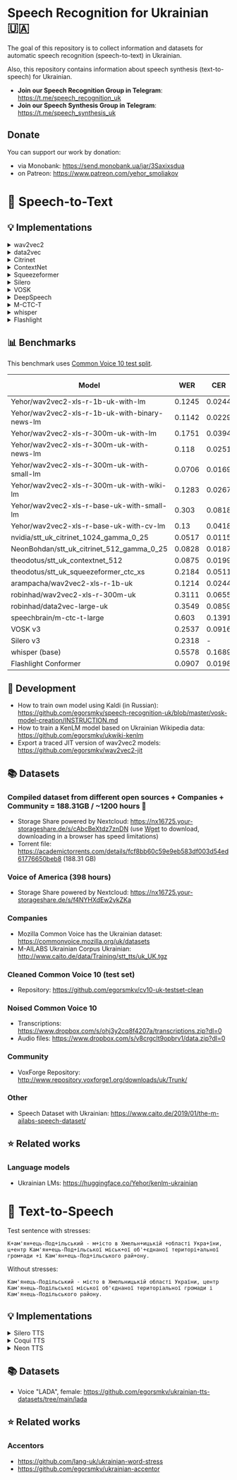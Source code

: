 # Speech Recognition for Ukrainian 🇺🇦

The goal of this repository is to collect information and datasets for automatic speech recognition (speech-to-text) in Ukrainian.

Also, this repository contains information about speech synthesis (text-to-speech) for Ukrainian.

- **Join our Speech Recognition Group in Telegram**: https://t.me/speech_recognition_uk
- **Join our Speech Synthesis Group in Telegram**: https://t.me/speech_synthesis_uk

## Donate

You can support our work by donation:

- via Monobank: https://send.monobank.ua/jar/3Saxixsdua
- on Patreon: https://www.patreon.com/yehor_smoliakov

# 🎤 Speech-to-Text

## 💡 Implementations

<details><summary>wav2vec2</summary>
<p>
  
- 1B params (with language model based on small portion of data): https://huggingface.co/Yehor/wav2vec2-xls-r-1b-uk-with-lm
- 1B params (with language model based on News texts): https://huggingface.co/Yehor/wav2vec2-xls-r-1b-uk-with-news-lm
- 1B params (with binary language model based on News texts): https://huggingface.co/Yehor/wav2vec2-xls-r-1b-uk-with-binary-news-lm
- 1B params (with language model: OSCAR): https://huggingface.co/arampacha/wav2vec2-xls-r-1b-uk
- 1B params (with language model: OSCAR): https://huggingface.co/arampacha/wav2vec2-xls-r-1b-uk-cv
- 300M params (with language model based on small portion of data): https://huggingface.co/Yehor/wav2vec2-xls-r-300m-uk-with-lm
- 300M params (but without language model): https://huggingface.co/robinhad/wav2vec2-xls-r-300m-uk
- 300M params (with language model based on small portion of data): https://huggingface.co/Yehor/wav2vec2-xls-r-300m-uk-with-small-lm
- 300M params (with language model based on small portion of data) and noised data: https://huggingface.co/Yehor/wav2vec2-xls-r-300m-uk-with-small-lm-noisy
- 300M params (with language model based on News texts): https://huggingface.co/Yehor/wav2vec2-xls-r-300m-uk-with-news-lm
- 300M params (with language model based on Wikipedia texts): https://huggingface.co/Yehor/wav2vec2-xls-r-300m-uk-with-wiki-lm
- 90M params (with language model based on small portion of data): https://huggingface.co/Yehor/wav2vec2-xls-r-base-uk-with-small-lm
- 90M params (with language model based on small portion of data): https://huggingface.co/Yehor/wav2vec2-xls-r-base-uk-with-cv-lm
- ONNX model (1B and 300M models): https://github.com/egorsmkv/ukrainian-onnx-model

You can check demos out here: https://github.com/egorsmkv/wav2vec2-uk-demo
  
  </p>
</details>

<details><summary>data2vec</summary>
<p>
  
- data2vec-large: https://huggingface.co/robinhad/data2vec-large-uk
</p>
</details>

<details><summary>Citrinet</summary>
<p>
  
- NVIDIA Streaming Citrinet 1024 (uk): https://huggingface.co/nvidia/stt_uk_citrinet_1024_gamma_0_25
- NVIDIA Streaming Citrinet 512 (uk): https://huggingface.co/NeonBohdan/stt_uk_citrinet_512_gamma_0_25

</p>
</details>

<details><summary>ContextNet</summary>
<p>
  
- NVIDIA Streaming ContextNet 512 (uk): https://huggingface.co/theodotus/stt_uk_contextnet_512
  
  </p>
</details>

<details><summary>Squeezeformer</summary>
<p>

- Squeezeformer-CTC SM: https://huggingface.co/theodotus/stt_uk_squeezeformer_ctc_sm
    - Demo 1: https://huggingface.co/spaces/theodotus/streaming-asr-uk
    - Demo 2: https://huggingface.co/spaces/theodotus/buffered-asr-uk
- Squeezeformer-CTC XS: https://huggingface.co/theodotus/stt_uk_squeezeformer_ctc_xs
  
  </p>
</details>

<details><summary>Silero</summary>
<p>

- Silero Models ([link](https://github.com/snakers4/silero-models)), a `ua_v3` xxsmall model, see provided colab notebooks and examples, some performance benchmarks [here](https://github.com/snakers4/silero-models/wiki/Performance-Benchmarks#speed-benchmarks), full optimized / quantized model is ~30MB w/o major quality loss
- Silero v1: https://github.com/snakers4/silero-models (demo code: https://github.com/egorsmkv/ua-silero-demo, also there is a demo as a Telegram bot: https://t.me/ukr_stt_bot)

  </p>
</details>

<details><summary>VOSK</summary>
<p>
  
- VOSK v3 nano (with dynamic graph): https://drive.google.com/file/d/1Pwlxmtz7SPPm1DThBPM3u66nH6-Dsb1n/view?usp=sharing (73 mb)
- VOSK v3 small (with dynamic graph): https://drive.google.com/file/d/1Zkambkw2hfpLbMmpq2AR04-I7nhyjqtd/view?usp=sharing (133 mb)
- VOSK v3 (with dynamic graph): https://drive.google.com/file/d/12AdVn-EWFwEJXLzNvM0OB-utSNf7nJ4Q/view?usp=sharing (345 mb)
- VOSK v3: https://drive.google.com/file/d/17umTgQuvvWyUiCJXET1OZ3kWNfywPjW2/view?usp=sharing (343 mb)
- VOSK v2: https://drive.google.com/file/d/1MdlN3JWUe8bpCR9A0irEr-Icc1WiPgZs/view?usp=sharing (339 mb, demo code: https://github.com/egorsmkv/vosk-ukrainian-demo)
- VOSK v1: https://drive.google.com/file/d/1nzpXRd4Gtdi0YVxCFYzqtKKtw_tPZQfK/view?usp=sharing (87 mb, an old model with less trained data)

**Note**: VOSK models are [licensed under **Apache License 2.0**](https://github.com/igorsitdikov/vosk-api/blob/master/COPYING).

</p>
</details>

<details><summary>DeepSpeech</summary>
<p>

- [DeepSpeech](https://github.com/mozilla/DeepSpeech) using transfer learning from English model: https://github.com/robinhad/voice-recognition-ua
  - v0.5: https://github.com/robinhad/voice-recognition-ua/releases/tag/v0.5 (1230+ hours)
  - v0.4: https://github.com/robinhad/voice-recognition-ua/releases/tag/v0.4 (1230 hours)
  - v0.3: https://github.com/robinhad/voice-recognition-ua/releases/tag/v0.3 (751 hours)

</p>
</details>

<details><summary>M-CTC-T</summary>
<p>

- m-ctc-t-large: https://huggingface.co/speechbrain/m-ctc-t-large

</p>
</details>

<details><summary>whisper</summary>
<p>

- whisper: https://github.com/openai/whisper

</p>
</details>


<details><summary>Flashlight</summary>
<p>

- Flashlight Conformer: https://github.com/egorsmkv/flashlight-ukrainian

</p>
</details>

## 📊 Benchmarks

This benchmark uses [Common Voice 10 test split](https://github.com/egorsmkv/cv10-uk-testset-clean).

| Model | WER | CER | Quality, % |
|-------|-----|-----|------------|
| Yehor/wav2vec2-xls-r-1b-uk-with-lm | 0.1245 | 0.0244 | 87.55% |
| Yehor/wav2vec2-xls-r-1b-uk-with-binary-news-lm | 0.1142 | 0.0229 | **88.58%** |
| Yehor/wav2vec2-xls-r-300m-uk-with-lm | 0.1751 | 0.0394 | 82.49% |
| Yehor/wav2vec2-xls-r-300m-uk-with-news-lm | 0.118 | 0.0251 | 88.2% |
| Yehor/wav2vec2-xls-r-300m-uk-with-small-lm | 0.0706 | 0.0169 | **92.94%** |
| Yehor/wav2vec2-xls-r-300m-uk-with-wiki-lm | 0.1283 | 0.0267 | 87.17% |
| Yehor/wav2vec2-xls-r-base-uk-with-small-lm | 0.303 | 0.0818 | 69.7% |
| Yehor/wav2vec2-xls-r-base-uk-with-cv-lm | 0.13 | 0.0418 | 87% |
| nvidia/stt_uk_citrinet_1024_gamma_0_25 | 0.0517 | 0.0115 | **94.83%** |
| NeonBohdan/stt_uk_citrinet_512_gamma_0_25 | 0.0828 | 0.0187 | **91.72%** |
| theodotus/stt_uk_contextnet_512 | 0.0875 | 0.0199 | 91.25% |
| theodotus/stt_uk_squeezeformer_ctc_xs | 0.2184 | 0.0511 | 78.16% |
| arampacha/wav2vec2-xls-r-1b-uk | 0.1214 | 0.0244 | 87.86% |
| robinhad/wav2vec2-xls-r-300m-uk | 0.3111 | 0.0655 | 68.89% |
| robinhad/data2vec-large-uk | 0.3549 | 0.0859 | 64.51% |
| speechbrain/m-ctc-t-large | 0.603 | 0.1391 | 39.7% |
| VOSK v3 | 0.2537 | 0.0916 | 74.63% |
| Silero v3 | 0.2318 | - | 76.82% |
| whisper (base) | 0.5578 | 0.1689 | 44.22% |
| Flashlight Conformer | 0.0907 | 0.0198 | 90.93% |

## 📖 Development

- How to train own model using Kaldi (in Russian): https://github.com/egorsmkv/speech-recognition-uk/blob/master/vosk-model-creation/INSTRUCTION.md
- How to train a KenLM model based on Ukrainian Wikipedia data: https://github.com/egorsmkv/ukwiki-kenlm
- Export a traced JIT version of wav2vec2 models: https://github.com/egorsmkv/wav2vec2-jit

## 📚 Datasets

### Compiled dataset from different open sources + Companies + Community = 188.31GB / ~1200 hours 💪

- Storage Share powered by Nextcloud: https://nx16725.your-storageshare.de/s/cAbcBeXtdz7znDN (use [Wget](https://www.gnu.org/software/wget) to download, downloading in a browser has speed limitations)
- Torrent file: https://academictorrents.com/details/fcf8bb60c59e9eb583df003d54ed61776650beb8 (188.31 GB)

### Voice of America (398 hours)

- Storage Share powered by Nextcloud: https://nx16725.your-storageshare.de/s/f4NYHXdEw2ykZKa

### Companies

- Mozilla Common Voice has the Ukrainian dataset: https://commonvoice.mozilla.org/uk/datasets
- M-AILABS Ukrainian Corpus  Ukrainian: http://www.caito.de/data/Training/stt_tts/uk_UK.tgz

### Cleaned Common Voice 10 (test set)

- Repository: https://github.com/egorsmkv/cv10-uk-testset-clean

### Noised Common Voice 10

- Transcriptions: https://www.dropbox.com/s/ohj3y2cq8f4207a/transcriptions.zip?dl=0
- Audio files: https://www.dropbox.com/s/v8crgclt9opbrv1/data.zip?dl=0

### Community

- VoxForge Repository: http://www.repository.voxforge1.org/downloads/uk/Trunk/

### Other

- Speech Dataset with Ukrainian: https://www.caito.de/2019/01/the-m-ailabs-speech-dataset/

## ⭐ Related works

### Language models

- Ukrainian LMs: https://huggingface.co/Yehor/kenlm-ukrainian

# 📢 Text-to-Speech

Test sentence with stresses:

```
К+ам'ян+ець-Под+ільський - м+істо в Хмельн+ицькій +області Укра+їни, ц+ентр Кам'ян+ець-Под+ільської міськ+ої об'+єднаної територі+альної гром+ади +і Кам'ян+ець-Под+ільського рай+ону.
```

Without stresses:

```
Кам'янець-Подільський - місто в Хмельницькій області України, центр Кам'янець-Подільської міської об'єднаної територіальної громади і Кам'янець-Подільського району.
```

## 💡 Implementations

<details><summary>Silero TTS</summary>
<p>

- [Silero TTS](https://github.com/snakers4/silero-models#text-to-speech), the voice "Mykyta"

https://user-images.githubusercontent.com/5759207/153086535-cfd923f4-e82a-496b-936c-e927589605af.mp4
  
</p>
</details>

<details><summary>Coqui TTS</summary>
<p>

- v1.0.0 using M-AILABS dataset: https://github.com/robinhad/ukrainian-tts/releases/tag/v1.0.0 (200,000 steps)

- v2.0.0 using Mykyta/Olena dataset: https://github.com/robinhad/ukrainian-tts/releases/tag/v2.0.0 (140,000 steps)

https://user-images.githubusercontent.com/5759207/167480982-275d8ca0-571f-4d21-b8d7-3776b3091956.mp4

</p>
</details>

<details><summary>Neon TTS</summary>
<p>

 - [Coqui TTS](https://github.com/coqui-ai/TTS) model implemented in the [Neon Coqui TTS Python Plugin](https://pypi.org/project/neon-tts-plugin-coqui/). An interactive demo is available [on huggingface](https://huggingface.co/spaces/neongeckocom/neon-tts-plugin-coqui). This model and others can be downloaded [from huggingface](https://huggingface.co/neongeckocom) and more information can be found at [neon.ai](https://neon.ai/languages)

https://user-images.githubusercontent.com/96498856/170762023-d4b3f6d7-d756-4cb7-89de-dc50e9049b96.mp4

</p>
</details>

## 📚 Datasets

- Voice "LADA", female: https://github.com/egorsmkv/ukrainian-tts-datasets/tree/main/lada

## ⭐ Related works

### Accentors

- https://github.com/lang-uk/ukrainian-word-stress
- https://github.com/egorsmkv/ukrainian-accentor
